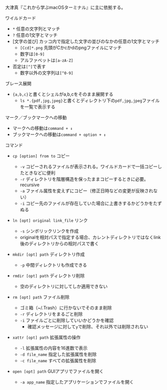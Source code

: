 大津真『これから学ぶmacOSターミナル』に主に依拠する。

ワイルドカード
- `*` 任意の文字列とマッチ
- `?` 任意の1文字とマッチ
- [文字の並び] カッコ内で指定した文字の並びのなかの任意の1文字とマッチ
	- `[Ccd]*.png` 先頭がCかcかdのpngファイルにマッチ
	- 数字は`[0-9]`
	- アルファベットは`[a-zA-Z]`
- 否定は`[^]`で表す
	- 数字以外の文字列は`[^0-9]`

ブレース展開
- `{a,b,c}`と書くとシェルがa,b,cをそのまま展開する
	- `ls *.{pdf,jpg,jpeg}`と書くとディレクトリ下の`pdf,jpg,jpeg`ファイルを一覧で表示する

マーク／ブックマークへの移動
- マークへの移動は`command + ↕`
- ブックマークへの移動は`command + option + ↕`

コマンド
- `cp [option] from to` コピー
	- `-v` コピーされるファイルが表示される。ワイルドカードで一括コピーしたときなどに便利
	- `-r` ディレクトリを階層構造を保ったままコピーするときに必要。recursive
	- `-a` ファイル属性を変えずにコピー（修正日時などの変更が反映されない）
	- `-i` コピー先のファイルが存在していた場合に上書きするかどうかをたずぬる

- `ln [opt] original link_file` リンク
	- `-s` シンボリックリンクを作成
	- originalを相対パスで指定する場合、カレントディレクトリではなくlink後のディレクトリからの相対パスで書く

- `mkdir [opt] path` ディレクトリ作成
	- `-p` 中間ディレクトリも作成できる

- `rmdir [opt] path` ディレクトリ削除
	- 空のディレクトリに対してしか適用できない

- `rm [opt] path` ファイル削除
	- ゴミ箱（~/.Trash）に行かないでそのまま削除
	- `-r` ディレクトリをまるごと削除
	- `-i` ファイルごとに削除していいかどうかを確認
		- 確認メッセージに対して`y`で削除、それ以外では削除されない

- `xattr [opt] path` 拡張属性の操作
	- `-l` 拡張属性の内容を16進数で表示
	- `-d file_name` 指定した拡張属性を削除
	- `-c file_name` すべての拡張属性を削除

- `open [opt] path` GUIアプリでファイルを開く
	- `-a app_name` 指定したアプリケーションでファイルを開く
